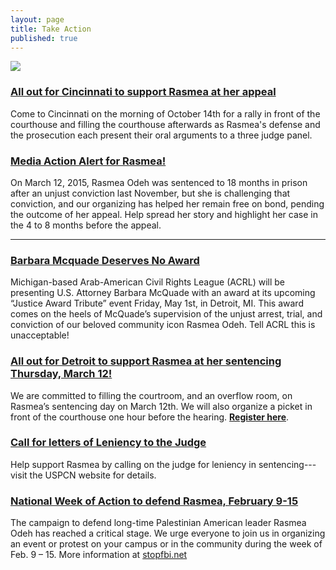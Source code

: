 ```yaml
---
layout: page
title: Take Action
published: true
---
```


<img src="{{site.baseurl}}/assets/img/free-rasmea-art.jpg">

### [All out for Cincinnati to support Rasmea at her appeal](http://justice4rasmea.org/events/2015/10/14/all-out-for-cincinnati/)
Come to Cincinnati on the morning of October 14th for a rally in front of the courthouse and filling the courthouse afterwards as Rasmea's defense and the prosecution each present their oral arguments to a three judge panel.

### [Media Action Alert for Rasmea!](http://justice4rasmea.org/news/2015/03/16/media-action-alert-for-rasmea/)
On March 12, 2015, Rasmea Odeh was sentenced to 18 months in prison after an unjust conviction last November, but she is challenging that conviction, and our organizing has helped her remain free on bond, pending the outcome of her appeal. Help spread her story and highlight her case in the 4 to 8 months before the appeal.

_____

### [Barbara Mcquade Deserves No Award](http://justice4rasmea.org/news/2015/04/28/barbara-mcquade-deserves-no-award/)
Michigan-based Arab-American Civil Rights League (ACRL) will be presenting U.S. Attorney Barbara McQuade with an award at its upcoming “Justice Award Tribute” event Friday, May 1st, in Detroit, MI. This award comes on the heels of McQuade’s supervision of the unjust arrest, trial, and conviction of our beloved community icon Rasmea Odeh. Tell ACRL this is unacceptable!

### [All out for Detroit to support Rasmea at her sentencing Thursday, March 12!](http://justice4rasmea.org/news/2015/02/27/all-out-for-detroit-to-support-rasmea/)
We are committed to filling the courtroom, and an overflow room, on Rasmea’s sentencing day on March 12th. We will also organize a picket in front of the courthouse one hour before the hearing. **[Register here](https://docs.google.com/forms/d/1608nKSQe46T7-vK9w6ui_aAGhiH7mFxHCPLUQgqCxDQ/viewform)**.


### [Call for letters of Leniency to the Judge](http://uspcn.org/2015/01/14/rasmeas-sentencing-march-12-need-letters-for-leniency/)
Help support Rasmea by calling on the judge for leniency in sentencing---visit the USPCN website for details.


### [National Week of Action to defend Rasmea, February 9-15](http://www.stopfbi.net/2015/1/24/national-week-action-defend-rasmea-february-9-15)
The campaign to defend long-time Palestinian American leader Rasmea Odeh has reached a critical stage. We urge everyone to join us in organizing an event or protest on your campus or in the community during the week of Feb. 9 – 15. More information at [stopfbi.net](http://www.stopfbi.net/2015/1/24/national-week-action-defend-rasmea-february-9-15)
